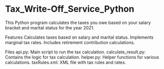 # Tax_Write-Off_Service_Python

This Python program calculates the taxes you owe based on your salary bracket and marital status for the year 2021.

Features
Calculates taxes based on salary and marital status.
Implements marginal tax rates.
Includes retirement contribution calculations.

Files
api.py: Main script to run the tax calculation.
calculate_result.py: Contains the logic for tax calculation.
helper.py: Helper functions for various calculations.
taxRules.xml: XML file with tax rules and rates.
